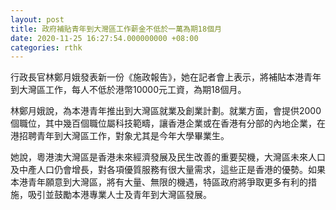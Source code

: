 ```yaml
---
layout: post
title: 政府補貼青年到大灣區工作薪金不低於一萬為期18個月
date: 2020-11-25 16:27:54.000000000 +08:00
categories: rthk
---
```


行政長官林鄭月娥發表新一份《施政報告》，她在記者會上表示，將補貼本港青年到大灣區工作，每人不低於港幣10000元工資，為期18個月。

林鄭月娥說，為本港青年推出到大灣區就業及創業計劃。就業方面，會提供2000個職位，其中幾百個職位屬科技範疇，讓香港企業或在香港有分部的內地企業，在港招聘青年到大灣區工作，對象尤其是今年大學畢業生。 

她說，粵港澳大灣區是香港未來經濟發展及民生改善的重要契機，大灣區未來人口及中產人口仍會增長，對各項優質服務有很大量需求，這些正是香港的優勢。如果本港青年願意到大灣區，將有大量、無限的機遇，特區政府將爭取更多有利的措施，吸引並鼓勵本港專業人士及青年到大灣區發展。
